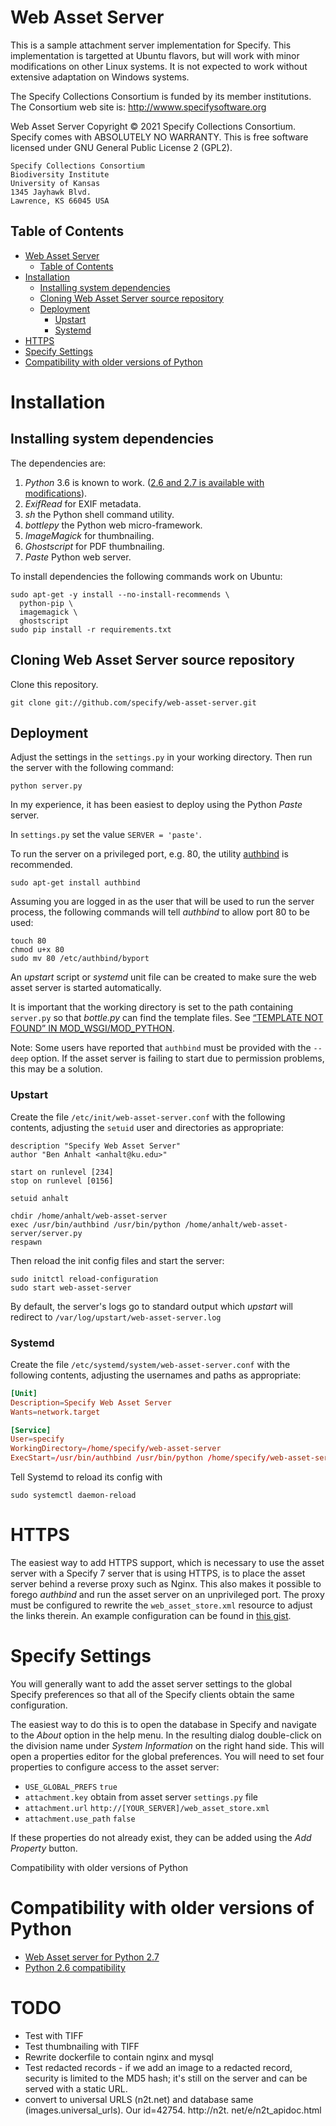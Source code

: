 Web Asset Server
=========

This is a sample attachment server implementation for Specify. This implementation is targetted at Ubuntu flavors, but will work with minor modifications on other Linux systems. It is not expected to work without extensive adaptation on Windows systems.

The Specify Collections Consortium is funded by its member
institutions. The Consortium web site is:
http://wwww.specifysoftware.org

Web Asset Server Copyright © 2021 Specify Collections Consortium. Specify
comes with ABSOLUTELY NO WARRANTY.  This is free software licensed
under GNU General Public License 2 (GPL2).

    Specify Collections Consortium
    Biodiversity Institute
    University of Kansas
    1345 Jayhawk Blvd.
    Lawrence, KS 66045 USA

## Table of Contents

   * [Web Asset Server](#web-asset-server)
     * [Table of Contents](#table-of-contents)
   * [Installation](#installation)
     * [Installing system dependencies](#installing-system-dependencies)
     * [Cloning Web Asset Server source repository](#cloning-web-asset-server-source-repository)
     * [Deployment](#deployment)
       * [Upstart](#upstart)
       * [Systemd](#systemd)
   * [HTTPS](#https)
   * [Specify Settings](#specify-settings)
   * [Compatibility with older versions of Python](#compatibility-with-older-versions-of-python)


# Installation

## Installing system dependencies



The dependencies are:

1. *Python* 3.6 is known to work. ([2.6 and 2.7 is available with modifications](#compatibility-with-older-versions-of-python)).
1. *ExifRead* for EXIF metadata.
1. *sh* the Python shell command utility.
1. *bottlepy* the Python web micro-framework.
1. *ImageMagick* for thumbnailing.
1. *Ghostscript* for PDF thumbnailing.
1. *Paste* Python web server.

To install dependencies
the following commands work on Ubuntu:
```shell
sudo apt-get -y install --no-install-recommends \
  python-pip \
  imagemagick \
  ghostscript
sudo pip install -r requirements.txt
```

## Cloning Web Asset Server source repository
Clone this repository.

```shell
git clone git://github.com/specify/web-asset-server.git
```

## Deployment

Adjust the settings in the `settings.py` in your working directory. Then
run the server with the following command:

```shell
python server.py
```

In my experience, it has been easiest to deploy using the Python *Paste* server.

In `settings.py` set the value `SERVER = 'paste'`.

To run the server on a privileged port, e.g. 80, the utility 
[authbind](http://en.wikipedia.org/wiki/Authbind) is recommended.

```shell
sudo apt-get install authbind
```

Assuming you are logged in as the user that will be used to run the server process,
the following commands will tell *authbind* to allow port 80 to be used:

```shell
touch 80
chmod u+x 80
sudo mv 80 /etc/authbind/byport
```

An *upstart* script or *systemd* unit file can be created to make sure the web asset server is started
automatically.

It is important that the working directory is set to the path containing `server.py`
so that *bottle.py* can find the template files. See [“TEMPLATE NOT FOUND” IN MOD_WSGI/MOD_PYTHON](http://bottlepy.org/docs/dev/faq.html#template-not-found-in-mod-wsgi-mod-python).

Note: Some users have reported that `authbind` must be provided with the `--deep` option.
If the asset server is failing to start due to permission problems, this may be a solution.

### Upstart
Create the file `/etc/init/web-asset-server.conf` with the following
contents, adjusting the `setuid` user and directories as appropriate:

```
description "Specify Web Asset Server"
author "Ben Anhalt <anhalt@ku.edu>"

start on runlevel [234]
stop on runlevel [0156]

setuid anhalt

chdir /home/anhalt/web-asset-server
exec /usr/bin/authbind /usr/bin/python /home/anhalt/web-asset-server/server.py
respawn
```

Then reload the init config files and start the server:

```shell
sudo initctl reload-configuration
sudo start web-asset-server
```

By default, the server's logs go to standard output which *upstart* will redirect
to `/var/log/upstart/web-asset-server.log`

### Systemd

Create the file `/etc/systemd/system/web-asset-server.conf` with the following
contents, adjusting the usernames and paths as appropriate:

```conf
[Unit]
Description=Specify Web Asset Server
Wants=network.target

[Service]
User=specify
WorkingDirectory=/home/specify/web-asset-server
ExecStart=/usr/bin/authbind /usr/bin/python /home/specify/web-asset-server/server.py
```

Tell Systemd to reload its config with

```shell
sudo systemctl daemon-reload
```


# HTTPS
The easiest way to add HTTPS support, which is necessary to use the asset server with a Specify 7 server that is using HTTPS, is to place the asset server behind a reverse proxy such as Nginx. This also makes it possible to forego *authbind* and run the asset server on an unprivileged port. The proxy must be configured to rewrite the `web_asset_store.xml` resource to adjust the links therein. An example configuration can be found in [this gist](https://gist.github.com/benanhalt/d43a3fa7bf04edfc0bcdc11c612b2278).

# Specify Settings
You will generally want to add the asset server settings to the global Specify 
preferences so that all of the Specify clients obtain the same configuration.

The easiest way to do this is to open the database in Specify and navigate to
the *About* option in the help menu. In the resulting dialog double-click on the
division name under *System Information* on the right hand side. This will open
a properties editor for the global preferences. You will need to set four properties
to configure access to the asset server:

* `USE_GLOBAL_PREFS` `true`
* `attachment.key`  obtain from asset server `settings.py` file
* `attachment.url`  `http://[YOUR_SERVER]/web_asset_store.xml` 
* `attachment.use_path` `false`

If these properties do not already exist, they can be added using the *Add Property*
button. 

Compatibility with older versions of Python

# Compatibility with older versions of Python

* [Web Asset server for Python 2.7](https://github.com/specify/web-asset-server)
* [Python 2.6 compatibility](https://github.com/specify/web-asset-server#python-2.6-compatibility)

# TODO

  * Test with TIFF
  * Test thumbnailing with TIFF
  * Rewrite dockerfile to contain nginx and mysql
  * Test redacted records - if we add an image to a redacted record, security is limited to the MD5 hash; 
    it's still on the server and can be served with a static URL.
  * convert to universal URLS (n2t.net) and database same (images.universal_urls). Our id=42754. http://n2t.
    net/e/n2t_apidoc.html